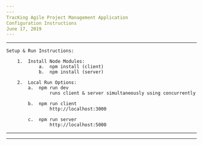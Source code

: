 ```yaml
---
---
TracKing Agile Project Management Application
Configuration Instructions
June 17, 2019
---
```


---

    Setup & Run Instructions:

    	1.	Install Node Modules:
    			a.  npm install (client)
    			b.  npm install (server)

    	2.  Local Run Options:
    	    a.	npm run dev
    			    runs client & server simultaneously using concurrently

    	    b.	npm run client
    			    http://localhost:3000

    	    c.	npm run server
    			    http://localhost:5000

---

---

